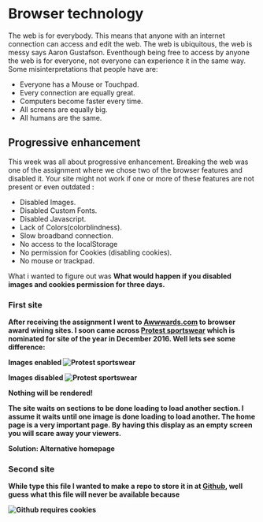 # Browser technology

The web is for everybody. This means that anyone with an internet connection can access and edit the web. The web is ubiquitous, the web is messy says Aaron Gustafson. Eventhough being free to access by anyone the web is for everyone, not everyone can experience it in the same way. Some misinterpretations that people have are:
- Everyone has a Mouse or Touchpad.
- Every connection are equally great.
- Computers become faster every time.
- All screens are equally big.
- All humans are the same.


## Progressive enhancement
This week was all about progressive enhancement. Breaking the web was one of the assignment where we chose two of the browser features and disabled it.
Your site might not work if one or more of these features are not present or even outdated :
- Disabled Images.
- Disabled Custom Fonts.
- Disabled Javascript.
- Lack of Colors(colorblindness).
- Slow broadband connection.
- No access to the localStorage
- No permission for Cookies (disabling cookies).
- No mouse or trackpad.

What i wanted to figure out was <b>What would happen if you disabled images and cookies permission for three days<b>.

### First site
After receiving the assignment I went to [Awwwards.com](www.awwwards.com) to browser award wining sites. I soon came across [Protest sportswear](https://www.protest.eu/nl/) which is nominated for site of the year in December 2016. Well lets see some difference:

**Images enabled**
![Protest sportswear](https://eltongonc.github.io/browser-technology/screenshots/protest_imgs.png)

**Images disabled**
![Protest sportswear](https://eltongonc.github.io/browser-technology/screenshots/protest_no-img.png)

 **Nothing will be rendered!**

 The site waits on sections to be done loading to load another section. I assume it waits until one image is done loading to load another. The home page is a very important page. By having this display as an empty screen you will scare away your viewers.

 **Solution: Alternative homepage**


### Second site
While type this file I wanted to make a repo to store it in at [Github](github.com), well guess what this file will never be available because

![Github requires cookies](https://eltongonc.github.io/browser-technology/screenshots/github_no-cookies.png)
